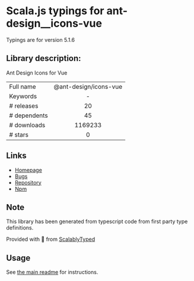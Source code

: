 
# Scala.js typings for ant-design__icons-vue

Typings are for version 5.1.6

## Library description:
Ant Design Icons for Vue

|                    |                 |
| ------------------ | :-------------: |
| Full name          | @ant-design/icons-vue |
| Keywords           | - |
| # releases         | 20 |
| # dependents       | 45 |
| # downloads        | 1169233 |
| # stars            | 0 |

## Links
- [Homepage](https://github.com/ant-design/ant-design-icons#readme)
- [Bugs](https://github.com/ant-design/ant-design-icons/issues)
- [Repository](https://github.com/ant-design/ant-design-icons)
- [Npm](https://www.npmjs.com/package/%40ant-design%2Ficons-vue)
    


## Note
This library has been generated from typescript code from first party type definitions.

Provided with :purple_heart: from [ScalablyTyped](https://github.com/oyvindberg/ScalablyTyped)

## Usage
See [the main readme](../../readme.md) for instructions.


